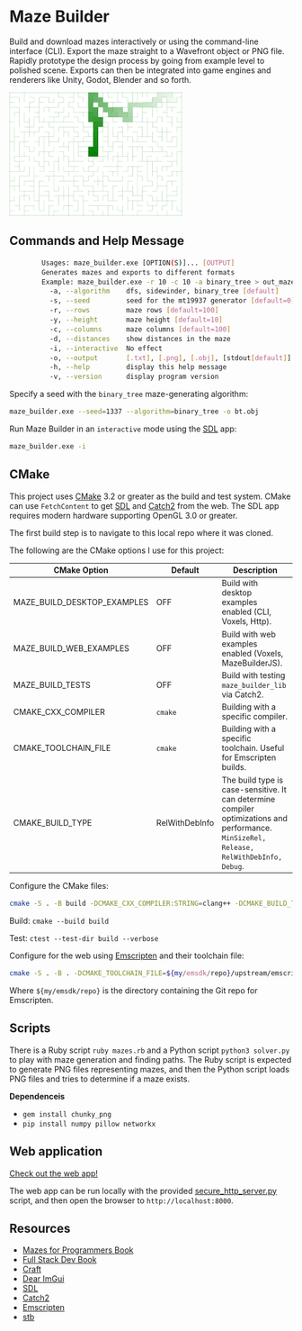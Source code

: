 # Maze Builder

Build and download mazes interactively or using the command-line interface (CLI).
Export the maze straight to a Wavefront object or PNG file.
Rapidly prototype the design process by going from example level to polished scene.
Exports can then be integrated into game engines and renderers like Unity, Godot, Blender and so forth.

![Release screenshot](scripts/wilsons_maze.png)

## Commands and Help Message

```sh
        Usages: maze_builder.exe [OPTION(S)]... [OUTPUT]
        Generates mazes and exports to different formats
        Example: maze_builder.exe -r 10 -c 10 -a binary_tree > out_maze.txt
          -a, --algorithm    dfs, sidewinder, binary_tree [default]
          -s, --seed         seed for the mt19937 generator [default=0]
          -r, --rows         maze rows [default=100]
          -y, --height       maze height [default=10]
          -c, --columns      maze columns [default=100]
          -d, --distances    show distances in the maze
          -i, --interactive  No effect
          -o, --output       [.txt], [.png], [.obj], [stdout[default]]
          -h, --help         display this help message
          -v, --version      display program version
```

Specify a seed with the `binary_tree` maze-generating algorithm:
```sh
maze_builder.exe --seed=1337 --algorithm=binary_tree -o bt.obj
```

Run Maze Builder in an `interactive` mode using the [SDL](https://github.com/libsdl-org/SDL) app:
```sh
maze_builder.exe -i
```

## CMake

This project uses [CMake](https://cmake.org) 3.2 or greater as the build and test system. CMake can use `FetchContent` to get [SDL](https://github.com/libsdl-org/SDL) and [Catch2](https://github.com/catchorg/Catch2) from the web.
The SDL app requires modern hardware supporting OpenGL 3.0 or greater.

The first build step is to navigate to this local repo where it was cloned.

The following are the CMake options I use for this project:


| CMake Option | Default | Description |
|--------------|---------|------------ |
| MAZE_BUILD_DESKTOP_EXAMPLES | OFF | Build with desktop examples enabled (CLI, Voxels, Http). |
| MAZE_BUILD_WEB_EXAMPLES | OFF | Build with web examples enabled (Voxels, MazeBuilderJS). |
| MAZE_BUILD_TESTS | OFF | Build with testing `maze_builder_lib` via Catch2. |
| CMAKE_CXX_COMPILER | `cmake` | Building with a specific compiler. |
| CMAKE_TOOLCHAIN_FILE | `cmake` | Building with a specific toolchain. Useful for Emscripten builds. |
| CMAKE_BUILD_TYPE | RelWithDebInfo | The build type is case-sensitive. It can determine compiler optimizations and performance. `MinSizeRel, Release, RelWithDebInfo, Debug`. |

Configure the CMake files:

```sh
cmake -S . -B build -DCMAKE_CXX_COMPILER:STRING=clang++ -DCMAKE_BUILD_TYPE:STRING=Release -DMAZE_BUILD__DESKTOP_EXAMPLES_:BOOLEAN=1
```

Build:
`cmake --build build`

Test:
`ctest --test-dir build --verbose`


Configure for the web using [Emscripten](https://emscripten.org/) and their toolchain file:

```sh
cmake -S . -B . -DCMAKE_TOOLCHAIN_FILE=${my/emsdk/repo}/upstream/emscripten/cmake/Modules/Platform/Emscripten.cmake 
```

Where `${my/emsdk/repo}` is the directory containing the Git repo for Emscripten.

## Scripts

There is a Ruby script `ruby mazes.rb` and a Python script `python3 solver.py` to play with
maze generation and finding paths. The Ruby script is expected to generate PNG files representing mazes, and then the Python script loads PNG files and tries to determine if a maze exists.

**Dependenceis**
  - `gem install chunky_png`
  - `pip install numpy pillow networkx`

## Web application

[Check out the web app!](https://jade-semifreddo-f24ef0.netlify.app/)

The web app can be run locally with the provided [secure_http_server.py](secure_http_server.py) script, and then open the browser to `http://localhost:8000`.

## Resources
 - [Mazes for Programmers Book](https://www.jamisbuck.org/mazes/)
 - [Full Stack Dev Book](https://www.packtpub.com/en-us/product/full-stack-development-with-spring-boot-and-react-9781801816786)
 - [Craft](https://github.com/fogleman/Craft)
 - [Dear ImGui](https://github.com/ocornut/imgui)
 - [SDL](https://github.com/libsdl-org/SDL)
 - [Catch2](https://github.com/catchorg/Catch2)
 - [Emscripten](https://emscripten.org/)
 - [stb](https://github.com/nothings/stb)
